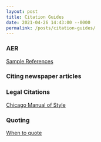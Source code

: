```yaml
---
layout: post
title: Citation Guides
date: 2021-04-26 14:43:00 --0000
permalink: /posts/citation-guides/
---
```


### AER
[Sample References](https://www.aeaweb.org/journals/policies/sample-references)

### Citing newspaper articles


### Legal Citations
[Chicago Manual of Style](https://owl.purdue.edu/owl/research_and_citation/chicago_manual_17th_edition/cmos_formatting_and_style_guide/legal_public_and_unpublished_materials.html)

### Quoting
[When to quote](https://info.legalsolutions.thomsonreuters.com/pdf/perspec/2005-fall/2005-fall-5.pdf)